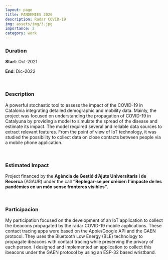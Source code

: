 ```yaml
---
layout: page
title: PANDEMIES 2020
description: Radar COVID-19
img: assets/img/3.jpg
importance: 2
category: work
---
```




### Duration

**Start**: Oct-2021


**End**: Dic-2022 

&nbsp;

### Description

A powerful stochastic tool to assess the impact of the COVID-19 in Catalonia integrating detailed demographic and mobility data. Mainly, the project was focused on understanding the propagation of COVID-19 in Catalyuna by providing a model to simulate the spread of the disease and estimate its impact. The model required several and reliable data sources to extract relevant features. From the point of view of IoT technology, it was studied the possibility to collect data on close contacts between people via a mobile phone application.


&nbsp;


### Estimated Impact

Project financed by the __Agència de Gestió d’Ajuts Universitaris i de Recerca__ (AGAUR) under the call __“Replegar-se per créixer: l’impacte de les pandèmies en un món sense fronteres visibles”__. 

&nbsp;

### Participacion

My participation focused on the development of an IoT application to collect the ibeacons propagated by the radar COVID-19 mobile applications. These contact tracing apps were based on the Apple/Google API and the GAEN protocol. They uses the Bluetooth Low Energy (BLE) technology to propagate ibeacons with contact tracing while preserving the privary of each person. I designed and implemented an application to collect this ibeacons under the GAEN protocol by using an ESP-32 based wristband. 



&nbsp;



&nbsp;

